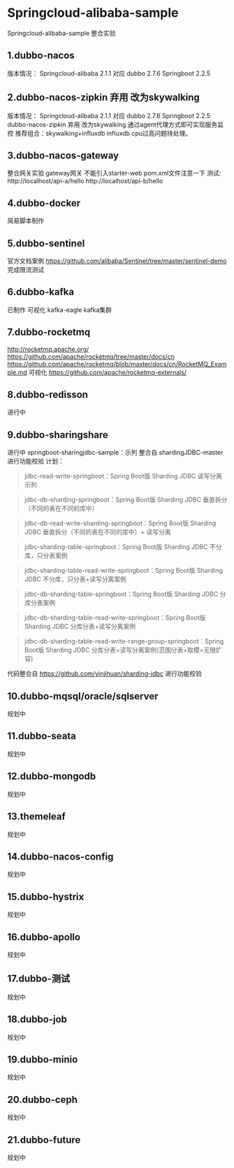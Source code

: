 # Springcloud-alibaba-sample
Springcloud-alibaba-sample 整合实验
## 1.dubbo-nacos
版本情况：
Springcloud-alibaba 2.1.1 对应 dubbo 2.7.6 Springboot 2.2.5 
## 2.dubbo-nacos-zipkin 弃用 改为skywalking 
版本情况：
Springcloud-alibaba 2.1.1 对应 dubbo 2.7.6 Springboot 2.2.5
dubbo-nacos-zipkin 弃用 改为skywalking  通过agent代理方式即可实现服务监控
推荐组合：skywalking+influxdb
influxdb cpu过高问题待处理。
## 3.dubbo-nacos-gateway
整合网关实验
gateway网关 不能引入starter-web pom.xml文件注意一下
测试:
http://localhost/api-a/hello
http://localhost/api-b/hello
## 4.dubbo-docker
简易脚本制作

## 5.dubbo-sentinel
官方文档案例
https://github.com/alibaba/Sentinel/tree/master/sentinel-demo
完成限流测试
## 6.dubbo-kafka
已制作
可视化
kafka-eagle
kafka集群
## 7.dubbo-rocketmq
http://rocketmq.apache.org/
https://github.com/apache/rocketmq/tree/master/docs/cn
https://github.com/apache/rocketmq/blob/master/docs/cn/RocketMQ_Example.md
可视化
 https://github.com/apache/rocketmq-externals/ 
 
## 8.dubbo-redisson
进行中


## 9.dubbo-sharingshare
进行中
springboot-sharingjdbc-sample：示列  整合自 shardingJDBC-master 进行功能校验
计划：
> jdbc-read-write-springboot：Spring Boot版 Sharding JDBC 读写分离示列

> jdbc-db-sharding-springboot：Spring Boot版 Sharding JDBC 垂直拆分（不同的表在不同的库中）

> jdbc-db-read-write-sharding-springboot：Spring Boot版 Sharding JDBC 垂直拆分（不同的表在不同的库中）+ 读写分离

> jdbc-sharding-table-springboot：Spring Boot版 Sharding JDBC 不分库，只分表案例

> jdbc-sharding-table-read-write-springboot：Spring Boot版 Sharding JDBC 不分库，只分表+读写分离案例

> jdbc-db-sharding-table-springboot：Spring Boot版 Sharding JDBC 分库分表案例

> jdbc-db-sharding-table-read-write-springboot：Spring Boot版 Sharding JDBC 分库分表+读写分离案例

> jdbc-db-sharding-table-read-write-range-group-springboot：Spring Boot版 Sharding JDBC 分库分表+读写分离案例(范围分表+取模=无限扩容)

代码整合自 https://github.com/yinjihuan/sharding-jdbc 进行功能校验

## 10.dubbo-mqsql/oracle/sqlserver
规划中
## 11.dubbo-seata
规划中
## 12.dubbo-mongodb
规划中
## 13.themeleaf
规划中
## 14.dubbo-nacos-config
规划中
## 15.dubbo-hystrix
规划中
## 16.dubbo-apollo
规划中
## 17.dubbo-测试
规划中
## 18.dubbo-job
规划中
## 19.dubbo-minio
规划中
## 20.dubbo-ceph
规划中
## 21.dubbo-future
规划中



